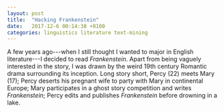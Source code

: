 ```yaml
---
layout: post
title:  "Hacking Frankenstein"
date:   2017-12-6 00:14:38 +0100
categories: linguistics literature text-mining
---
```


A few years ago---when I still thought I wanted to major in English literature---I decided to read *Frankenstein*. Apart from being vaguely interested in the story, I was drawn by the weird 19th century Romantic drama surrounding its inception. Long story short, Percy (22) meets Mary (17); Percy deserts his pregnant wife to party with Mary in continental Europe; Mary participates in a ghost story competition and writes *Frankenstein*; Percy edits and publishes *Frankenstein* before drowning in a lake.
